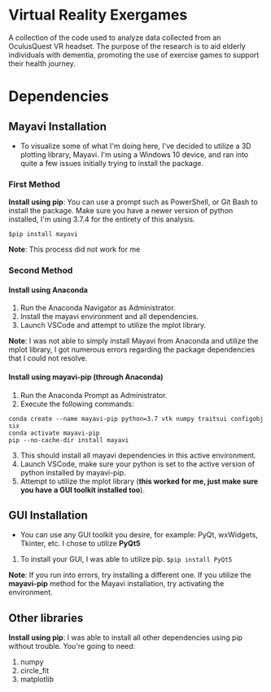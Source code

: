 # Virtual Reality Exergames
A collection of the code used to analyze data collected from an OculusQuest VR headset. The purpose of the research is to aid elderly individuals with dementia, promoting the use of exercise games to support their health journey.

# Dependencies
## Mayavi Installation
- To visualize some of what I'm doing here, I've decided to utilize a 3D plotting library, Mayavi. I'm using a Windows 10 device, and ran into quite a few issues initially trying to install the package.

### First Method
**Install using pip**: You can use a prompt such as PowerShell, or Git Bash to install the package. Make sure you have a newer version of python installed, I'm using 3.7.4 for the entirety of this analysis.

````$pip install mayavi````

**Note**: This process did not work for me

### Second Method
#### Install using Anaconda
1. Run the Anaconda Navigator as Administrator.
2. Install the mayavi environment and all dependencies.
3. Launch VSCode and attempt to utilize the mplot library.

**Note**: I was not able to simply install Mayavi from Anaconda and utilize the mplot library, I got numerous errors regarding the package dependencies that I could not resolve.

#### Install using mayavi-pip (through Anaconda)
1. Run the Anaconda Prompt as Administrator.
2. Execute the following commands:
````
conda create --name mayavi-pip python=3.7 vtk numpy traitsui configobj six
conda activate mayavi-pip
pip --no-cache-dir install mayavi
````
3. This should install all mayavi dependencies in this active environment.
4. Launch VSCode, make sure your python is set to the active version of python installed by mayavi-pip.
5. Attempt to utilize the mplot library (**this worked for me, just make sure you have a GUI toolkit installed too**).

## GUI Installation
- You can use any GUI toolkit you desire, for example: PyQt, wxWidgets, Tkinter, etc. I chose to utilize **PyQt5**
1. To install your GUI, I was able to utilize pip.
````$pip install PyQt5````

**Note**: If you run into errors, try installing a different one. If you utilize the **mayavi-pip** method for the Mayavi installation, try activating the environment.

## Other libraries
**Install using pip**: I was able to install all other dependencies using pip without trouble. You're going to need:
1. numpy
2. circle_fit
3. matplotlib
